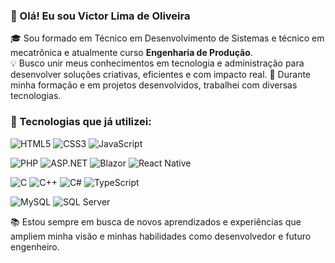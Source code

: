 ### 👋 Olá! Eu sou Victor Lima de Oliveira

🎓 Sou formado em Técnico em Desenvolvimento de Sistemas e técnico em mecatrônica e atualmente curso **Engenharia de Produção**.  
💡 Busco unir meus conhecimentos em tecnologia e administração para desenvolver soluções criativas, eficientes e com impacto real.
💼 Durante minha formação e em projetos desenvolvidos, trabalhei com diversas tecnologias.

### 🚀 Tecnologias que já utilizei:

![HTML5](https://img.shields.io/badge/HTML5-E34F26?style=for-the-badge&logo=html5&logoColor=white) ![CSS3](https://img.shields.io/badge/CSS3-1572B6?style=for-the-badge&logo=css3&logoColor=white) ![JavaScript](https://img.shields.io/badge/JavaScript-F7DF1E?style=for-the-badge&logo=javascript&logoColor=black)  

![PHP](https://img.shields.io/badge/PHP-777BB4?style=for-the-badge&logo=php&logoColor=white) ![ASP.NET](https://img.shields.io/badge/ASP.NET-5C2D91?style=for-the-badge&logo=.net&logoColor=white) ![Blazor](https://img.shields.io/badge/Blazor-512BD4?style=for-the-badge&logo=blazor&logoColor=white) ![React Native](https://img.shields.io/badge/React_Native-61DAFB?style=for-the-badge&logo=react&logoColor=black)    

![C](https://img.shields.io/badge/C-00599C?style=for-the-badge&logo=c&logoColor=white) ![C++](https://img.shields.io/badge/C++-00599C?style=for-the-badge&logo=cplusplus&logoColor=white) ![C#](https://img.shields.io/badge/C%23-239120?style=for-the-badge&logo=csharp&logoColor=white) ![TypeScript](https://img.shields.io/badge/TypeScript-3178C6?style=for-the-badge&logo=typescript&logoColor=white)   
  
![MySQL](https://img.shields.io/badge/MySQL-4479A1?style=for-the-badge&logo=mysql&logoColor=white)  ![SQL Server](https://img.shields.io/badge/SQL_Server-CC2927?style=for-the-badge&logo=microsoftsqlserver&logoColor=white)

📚 Estou sempre em busca de novos aprendizados e experiências que ampliem minha visão e minhas habilidades como desenvolvedor e futuro engenheiro.
